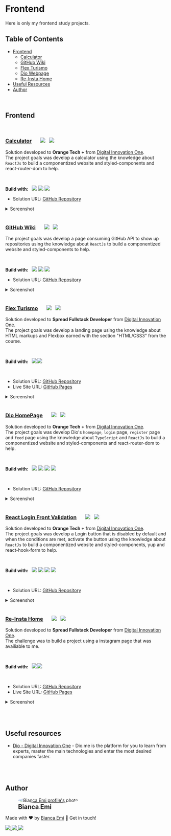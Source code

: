 # Frontend
Here is only my frontend study projects.

## Table of Contents
- [Frontend](#bfrontendb)
  - [Calculator](#calculator)
  - [GitHub Wiki](#github-wiki)
  - [Flex Turismo](#flex-turismo)
  - [Dio Webpage](#dio-homepage)
  - [Re-Insta Home](#re-insta-home)
- [Useful Resources](#useful-resources)
- [Author](#author)

<br>

## <b>Frontend</b>

<br />

### <a href="https://github.com/bemibrando/website-study/tree/main/frontend/calculator"><b id="calculator">Calculator</b></a> &nbsp; &nbsp; &nbsp; <img src="https://img.shields.io/github/last-commit/bemibrando/website-study/project/calculator?style=for-the-badge" height="24px"/> &nbsp; <img src="https://img.shields.io/badge/status-done-green?style=for-the-badge" height="24px"/>
Solution developed to <b>Orange Tech +</b> from [Digital Innovation One](https://www.dio.me/en). <br />
The project goals was develop a calculator using the knowledge about `ReactJs` to build a componentized website and styled-components and react-router-dom to help.

<br />

<b>Build with: </b> &nbsp; <img src="https://img.shields.io/badge/html5-%23E34F26.svg?style=for-the-badge&logo=html5&logoColor=white" height="24px"/> <img src="https://img.shields.io/badge/css3-%231572B6.svg?style=for-the-badge&logo=css3&logoColor=white" height="24px" /> <img src="https://img.shields.io/badge/react-%2320232a.svg?style=for-the-badge&logo=react&logoColor=%2361DAFB" height="24px" />

- Solution URL: [GitHub Repository](https://github.com/bemibrando/website-study/tree/main/frontend/calculator)

<details>
<summary>Screenshot</summary>
<br />
<p align="center">
    <img src="./calculator/src/assets/calculator.png" alt="Calculator page solution view" width="457px" />
</p>

</details>

<br />

### <a href="https://github.com/bemibrando/website-study/tree/main/frontend/github-wiki"><b id="github-wiki">GitHub Wiki</b></a> &nbsp; &nbsp; &nbsp; <img src="https://img.shields.io/github/last-commit/bemibrando/website-study/project/github-wiki?style=for-the-badge" height="24px"/> &nbsp; <img src="https://img.shields.io/badge/status-done-green?style=for-the-badge" height="24px"/>
The project goals was develop a page consuming GitHub API to show up repositories using the knowledge about `ReactJs` to build a componentized website and styled-components to help.

<br />

<b>Build with: </b> &nbsp; <img src="https://img.shields.io/badge/html5-%23E34F26.svg?style=for-the-badge&logo=html5&logoColor=white" height="24px"/> <img src="https://img.shields.io/badge/css3-%231572B6.svg?style=for-the-badge&logo=css3&logoColor=white" height="24px" /> <img src="https://img.shields.io/badge/react-%2320232a.svg?style=for-the-badge&logo=react&logoColor=%2361DAFB" height="24px" />

- Solution URL: [GitHub Repository](https://github.com/bemibrando/website-study/tree/main/frontend/github-wiki)

<details>
<summary>Screenshot</summary>
<br />
<p align="center">
    <img src="./github-wiki/src/assets/github-wiki.jpeg" alt="GitHub Wiki solution view" width="457px" />
</p>

</details>

<br />

### <a href="https://github.com/bemibrando/website-study/tree/main/frontend/flex-turismo"><b id="flex-turismo">Flex Turismo</b></a> &nbsp; &nbsp; &nbsp; <img src="https://img.shields.io/github/last-commit/bemibrando/website-study/feature/flex-turismo?style=for-the-badge" height="24px"/> &nbsp; <img src="https://img.shields.io/badge/status-done-green?style=for-the-badge" height="24px"/>
Solution developed to <b>Spread Fullstack Developer</b> from [Digital Innovation One](https://www.dio.me/en).<br>
The project goals was develop a landing page using the knowledge about HTML markups and Flexbox earned with the section "HTML/CSS3" from the course.

<br />

<b>Build with: </b> &nbsp; <img src="https://img.shields.io/badge/html5-%23E34F26.svg?style=for-the-badge&logo=html5&logoColor=white" height="24px"/><img src="https://img.shields.io/badge/css3-%231572B6.svg?style=for-the-badge&logo=css3&logoColor=white" height="24px" />

<br />

- Solution URL: [GitHub Repository](https://github.com/bemibrando/website-study/tree/main/frontend/flex-turismo)
- Live Site URL: [GitHub Pages](https://bemibrando.github.io/website-study/frontend/flex-turismo/)

<details>
<summary>Screenshot</summary>
<br />

<p align="center">
    <img src="./flex-turismo/screen/desktop.gif" alt="Landing page solution desktop view" width="457px">
    <img src="./flex-turismo/screen/cellphone.gif" alt="Landing page solution cellphone view" width="457px">
</p>

</details>

<br />

### <a href="https://github.com/bemibrando/website-study/tree/main/frontend/dio-webpage"><b id="dio-homepage">Dio HomePage</b></a> &nbsp; &nbsp; &nbsp; <img src="https://img.shields.io/github/last-commit/bemibrando/website-study/project/dio-webpage?style=for-the-badge" height="24px"/> &nbsp; <img src="https://img.shields.io/badge/status-done-green?style=for-the-badge" height="24px"/> 
Solution developed to <b>Orange Tech +</b> from [Digital Innovation One](https://www.dio.me/en).<br>
The project goals was develop Dio's `homepage`, `login` page, `register` page and `feed` page using the knowledge about `TypeScript` and `ReactJs` to build a componentized website and styled-components and react-router-dom to help.

<br />

<b>Build with: </b> &nbsp; <img src="https://img.shields.io/badge/html5-%23E34F26.svg?style=for-the-badge&logo=html5&logoColor=white" height="24px"/> <img src="https://img.shields.io/badge/css3-%231572B6.svg?style=for-the-badge&logo=css3&logoColor=white" height="24px" /> <img src="https://img.shields.io/badge/react-%2320232a.svg?style=for-the-badge&logo=react&logoColor=%2361DAFB" height="24px" /> <img src="https://img.shields.io/badge/typescript-%23007ACC.svg?style=for-the-badge&logo=typescript&logoColor=white" height="24px" />

<br />

- Solution URL: [GitHub Repository](https://github.com/bemibrando/website-study/tree/main/frontend/dio-webpage)

<details>
<summary>Screenshot</summary>
<br />

<p align="center">
    <img src="./dio-webpage/src/assets/home.jpeg" alt="Dio home page solution view" width="457px" />
</p>

</details>

<br />

### <a href="https://github.com/bemibrando/website-study/tree/main/frontend/react-login"><b id="react-login">React Login Front Validation</b></a> &nbsp; &nbsp; &nbsp; <img src="https://img.shields.io/github/last-commit/bemibrando/website-study/project/react-login?style=for-the-badge" height="24px"/> &nbsp; <img src="https://img.shields.io/badge/status-done-green?style=for-the-badge" height="24px"/> 
Solution developed to <b>Orange Tech +</b> from [Digital Innovation One](https://www.dio.me/en).<br>
The project goals was develop a Login button that is disabled by default and when the conditions are met, activate the button using the knowledge about `ReactJs` to build a componentized website and styled-components, yup and react-hook-form to help.

<br />

<b>Build with: </b> &nbsp; <img src="https://img.shields.io/badge/html5-%23E34F26.svg?style=for-the-badge&logo=html5&logoColor=white" height="24px"/> <img src="https://img.shields.io/badge/css3-%231572B6.svg?style=for-the-badge&logo=css3&logoColor=white" height="24px" /> <img src="https://img.shields.io/badge/react-%2320232a.svg?style=for-the-badge&logo=react&logoColor=%2361DAFB" height="24px" /> <img src="https://img.shields.io/badge/typescript-%23007ACC.svg?style=for-the-badge&logo=typescript&logoColor=white" height="24px" />

<br />

- Solution URL: [GitHub Repository](https://github.com/bemibrando/website-study/tree/main/frontend/react-login)

<details>
<summary>Screenshot</summary>
<br />

<p align="center">
    <img src="./react-login/src/assets/disabled.jpeg" alt="Login screen with button disabled" width="457px" />
    <img src="./react-login/src/assets/valid.jpeg" alt="Login screen with button actived" width="457px" />
</p>

</details>

<br />

### <a href="https://github.com/bemibrando/website-study/tree/main/frontend/re-insta-home"><b id="re-insta-home">Re-Insta Home</b></a> &nbsp; &nbsp; &nbsp; <img src="https://img.shields.io/github/last-commit/bemibrando/website-study/feature/re-insta?style=for-the-badge" height="24px"/> &nbsp; <img src="https://img.shields.io/badge/status-done-green?style=for-the-badge" height="24px"/>
Solution developed to <b>Spread Fullstack Developer</b> from [Digital Innovation One](https://www.dio.me/en).<br>
The challenge was to build a project using a instagram page that was availiable to me.

<br />

<b>Build with: </b> &nbsp; <img src="https://img.shields.io/badge/html5-%23E34F26.svg?style=for-the-badge&logo=html5&logoColor=white" height="24px"/><img src="https://img.shields.io/badge/css3-%231572B6.svg?style=for-the-badge&logo=css3&logoColor=white" height="24px" />

<br />

- Solution URL: [GitHub Repository](https://github.com/bemibrando/website-study/tree/main/frontend/re-insta-home)
- Live Site URL: [GitHub Pages](https://bemibrando.github.io/website-study/frontend/re-insta-home/)

<details>
<summary>Screenshot</summary>
<br />

<p align="center">
    <img src="./re-insta-home/screen/desktop.png" alt="Instagram page solution desktop view" width="457px">
    <img src="./re-insta-home/screen/tablet.png" alt="Instagram page solution tablet view" width="320px">
    <img src="./re-insta-home/screen/cellphone.png" alt="Instagram page solution cellphone view" width="150px">
</p>

</details>

<br /><br />

## Useful resources

- [Dio - Digital Innovation One](https://www.dio.me/en) - Dio.me is the platform for you to learn from experts, master the main technologies and enter the most desired companies faster.

<br /><br />

## Author

<div sytle="display: inline-block;">
    <figure>
        <a href="https://github.com/bemibrando" target="_blank">
            <img style="border-radius: 50%;" src="https://avatars.githubusercontent.com/u/102377919?v=4" width="100px" alt="Bianca Emi profile's photo"> <br />
            <sub style="text-align: center; font-size: 1.4em;"><b>Bianca Emi</b></sub>
        </a>
    </figure>
    <p>Made with ♥ by <a href="https://github.com/bemibrando" target="_blank">Bianca Emi</a> 👋 Get in touch!</p>
    <div align="start">
        <a href="https://www.linkedin.com/in/bianca-emi/" target="_blank">
            <img src="https://img.shields.io/badge/LinkedIn-0077B5?style=for-the-badge&logo=linkedin&logoColor=white">
        </a>   
        <a href="https://twitter.com/bemibrando" target="_blank">
            <img src="https://img.shields.io/badge/Twitter-1DA1F2?style=for-the-badge&logo=twitter&logoColor=white">
        </a>   
        <a href="mailto: bemi.brando@outlook.com">
            <img src="https://img.shields.io/badge/bemi.brando@outlook.com-0078D4?style=for-the-badge&logo=microsoft-outlook&logoColor=white">
        </a><br/>
    </div>
</div>